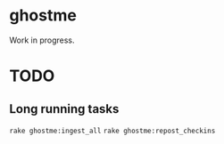 # ghostme

Work in progress.

# TODO

## Long running tasks

`rake ghostme:ingest_all`
`rake ghostme:repost_checkins`
